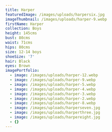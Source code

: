 ```yaml
---
title: Harper
featuredImage: /images/uploads/harpersix.jpg
imageThumbnail: /images/uploads/harper-9.webp
firstName: Harper
collection: Boys
height: 145cms
bust: 80cms
waist: 71cms
hips: 80cms
size: 12-14 boys
shoeSize: '7'
hair: Black
eyes: Brown
imagePortfolio:
  - image: /images/uploads/harper-12.webp
  - image: /images/uploads/harper-9.webp
  - image: /images/uploads/harper-5.webp
  - image: /images/uploads/harper-4.webp
  - image: /images/uploads/harper-3.webp
  - image: /images/uploads/harper-2.webp
  - image: /images/uploads/harper-8.webp
  - image: /images/uploads/harperseven.jpg
  - image: /images/uploads/harperthree.jpg
  - image: /images/uploads/harpereight.jpg
  - {}
---
```


